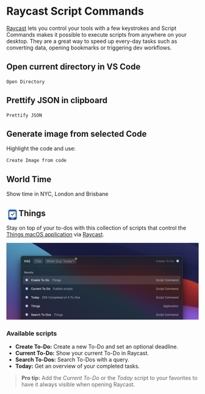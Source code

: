 # Raycast Script Commands

[Raycast](https://raycast.com) lets you control your tools with a few keystrokes
and Script Commands makes it possible to execute scripts from anywhere on your desktop.
They are a great way to speed up every-day tasks such as converting data, opening bookmarks
or triggering dev workflows.


## Open current directory in VS Code

```
Open Directory
```

## Prettify JSON in clipboard

```
Prettify JSON
```

## Generate image from selected Code

Highlight the code and use:

```
Create Image from code
```

## World Time

Show time in NYC, London and Brisbane

<div>
  <img src="./images/things.png" height="32px" width="32px" align="left">
  <h2>Things</h2>
</div>

Stay on top of your to-dos with this collection of scripts that control the [Things macOS application](https://culturedcode.com/things/) via [Raycast](http://raycast.com). 

![Screenshot of Things](images/screenshot.png)

### Available scripts

- **Create To-Do:** Create a new To-Do and set an optional deadline.
- **Current To-Do:** Show your current To-Do in Raycast.
- **Search To-Dos:** Search To-Dos with a query.
- **Today:** Get an overview of your completed tasks.

> **Pro tip:** Add the *Current To-Do* or the *Today* script to your favorites to have it always visible when opening Raycast.
